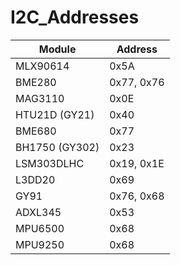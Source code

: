 # I2C_Addresses

| Module        | Address       |
|       ---     |       ---     |
| MLX90614      | 0x5A          |
| BME280        | 0x77, 0x76    |
| MAG3110       | 0x0E          |
| HTU21D (GY21) | 0x40          |
| BME680        | 0x77          |
| BH1750 (GY302)| 0x23          |
| LSM303DLHC    | 0x19, 0x1E    |
| L3DD20        | 0x69          |
| GY91          | 0x76, 0x68    |
| ADXL345       | 0x53          |
| MPU6500       | 0x68          |
| MPU9250       | 0x68          |